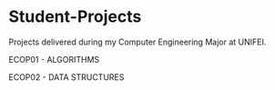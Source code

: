 # Student-Projects
Projects delivered during my Computer Engineering Major at UNIFEI.

ECOP01 - ALGORITHMS 

ECOP02 - DATA STRUCTURES
